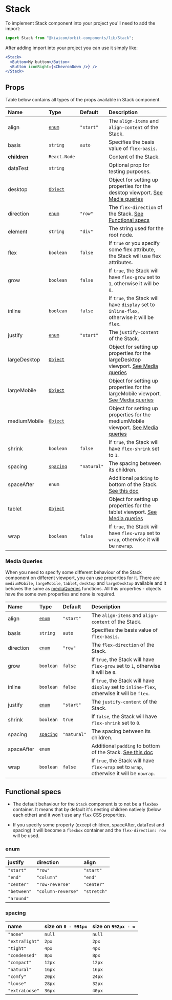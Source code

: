 # Stack

To implement Stack component into your project you'll need to add the import:

```jsx
import Stack from "@kiwicom/orbit-components/lib/Stack";
```

After adding import into your project you can use it simply like:

```jsx
<Stack>
  <Button>My button</Button>
  <Button iconRight={<ChevronDown />} />
</Stack>
```

## Props

Table below contains all types of the props available in Stack component.

| Name         | Type                       | Default     | Description                                                                                                                                     |
| :----------- | :------------------------- | :---------- | :---------------------------------------------------------------------------------------------------------------------------------------------- |
| align        | [`enum`](#enum)            | `"start"`   | The `align-items` and `align-content` of the Stack.                                                                                             |
| basis        | `string`                   | `auto`      | Specifies the basis value of `flex-basis`.                                                                                                      |
| **children** | `React.Node`               |             | Content of the Stack.                                                                                                                           |
| dataTest     | `string`                   |             | Optional prop for testing purposes.                                                                                                             |
| desktop      | [`Object`](#media-queries) |             | Object for setting up properties for the desktop viewport. [See Media queries](#media-queries)                                                  |
| direction    | [`enum`](#enum)            | `"row"`     | The `flex-direction` of the Stack. [See Functional specs](#functional-specs)                                                                    |
| element      | `string`                   | `"div"`     | The string used for the root node.                                                                                                              |
| flex         | `boolean`                  | `false`     | If `true` or you specify some flex attribute, the Stack will use flex attributes.                                                               |
| grow         | `boolean`                  | `false`     | If `true`, the Stack will have `flex-grow` set to `1`, otherwise it will be `0`.                                                                |
| inline       | `boolean`                  | `false`     | If `true`, the Stack will have `display` set to `inline-flex`, otherwise it will be `flex`.                                                     |
| justify      | [`enum`](#enum)            | `"start"`   | The `justify-content` of the Stack.                                                                                                             |
| largeDesktop | [`Object`](#media-queries) |             | Object for setting up properties for the largeDesktop viewport. [See Media queries](#media-queries)                                             |
| largeMobile  | [`Object`](#media-queries) |             | Object for setting up properties for the largeMobile viewport. [See Media queries](#media-queries)                                              |
| mediumMobile | [`Object`](#media-queries) |             | Object for setting up properties for the mediumMobile viewport. [See Media queries](#media-queries)                                             |
| shrink       | `boolean`                  | `false`     | If `true`, the Stack will have `flex-shrink` set to `1`.                                                                                        |
| spacing      | [`spacing`](#spacing)      | `"natural"` | The spacing between its children.                                                                                                               |
| spaceAfter   | `enum`                     |             | Additional `padding` to bottom of the Stack. [See this doc](https://github.com/kiwicom/orbit-components/tree/master/src/common/getSpacingToken) |
| tablet       | [`Object`](#media-queries) |             | Object for setting up properties for the tablet viewport. [See Media queries](#media-queries)                                                   |
| wrap         | `boolean`                  | `false`     | If `true`, the Stack will have `flex-wrap` set to `wrap`, otherwise it will be `nowrap`.                                                        |

### Media Queries

When you need to specify some different behaviour of the Stack component on different viewport, you can use properties for it.
There are `mediumMobile`, `largeMobile`, `tablet`, `desktop` and `largeDesktop` available and it behaves the same as [mediaQueries](https://github.com/kiwicom/orbit-components/tree/master/src/utils/mediaQuery) functions.
All this properties - objects have the some own properties and none is required.

| Name       | Type                  | Default     | Description                                                                                                                                     |
| :--------- | :-------------------- | :---------- | :---------------------------------------------------------------------------------------------------------------------------------------------- |
| align      | [`enum`](#enum)       | `"start"`   | The `align-items` and `align-content` of the Stack.                                                                                             |
| basis      | `string`              | `auto`      | Specifies the basis value of `flex-basis`.                                                                                                      |
| direction  | [`enum`](#enum)       | `"row"`     | The `flex-direction` of the Stack.                                                                                                              |
| grow       | `boolean`             | `false`     | If `true`, the Stack will have `flex-grow` set to `1`, otherwise it will be `0`.                                                                |
| inline     | `boolean`             | `false`     | If `true`, the Stack will have `display` set to `inline-flex`, otherwise it will be `flex`.                                                     |
| justify    | [`enum`](#enum)       | `"start"`   | The `justify-content` of the Stack.                                                                                                             |
| shrink     | `boolean`             | `true`      | If `false`, the Stack will have `flex-shrink` set to `0`.                                                                                       |
| spacing    | [`spacing`](#spacing) | `"natural"` | The spacing between its children.                                                                                                               |
| spaceAfter | `enum`                |             | Additional `padding` to bottom of the Stack. [See this doc](https://github.com/kiwicom/orbit-components/tree/master/src/common/getSpacingToken) |
| wrap       | `boolean`             | `false`     | If `true`, the Stack will have `flex-wrap` set to `wrap`, otherwise it will be `nowrap`.                                                        |

## Functional specs

- The default behaviour for the `Stack` component is to not be a `flexbox` container. It means that by default it's nesting children natively (below each other) and it won't use any `flex` CSS properties.

- If you specify some property (except children, spaceAfter, dataTest and spacing) it will become a `flexbox` container and the `flex-direction: row` will be used.

### enum

| justify     | direction          | align       |
| :---------- | :----------------- | :---------- |
| `"start"`   | `"row"`            | `"start"`   |
| `"end"`     | `"column"`         | `"end"`     |
| `"center"`  | `"row-reverse"`    | `"center"`  |
| `"between"` | `"column-reverse"` | `"stretch"` |
| `"around"`  |

### spacing

| name           | size on `0 - 991px` | size on `992px - ∞` |
| :------------- | :------------------ | :------------------ |
| `"none"`       | `null`              | `null`              |
| `"extraTight"` | `2px`               | `2px`               |
| `"tight"`      | `4px`               | `4px`               |
| `"condensed"`  | `8px`               | `8px`               |
| `"compact"`    | `12px`              | `12px`              |
| `"natural"`    | `16px`              | `16px`              |
| `"comfy"`      | `20px`              | `24px`              |
| `"loose"`      | `28px`              | `32px`              |
| `"extraLoose"` | `36px`              | `40px`              |
